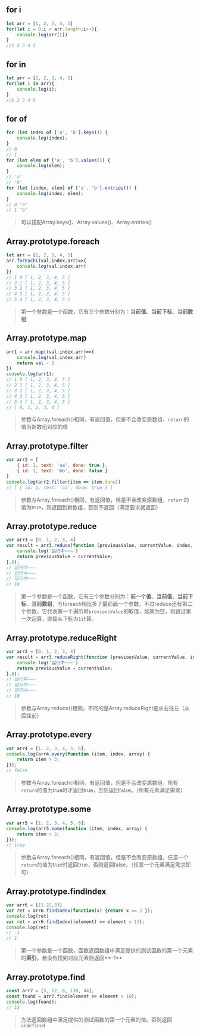 ## for i
```js
let arr = [1, 2, 3, 4, 5]
for(let i = 0;i < arr.length;i++){
    console.log(arr[i])
}
//1 2 3 4 5
```





## for in

```js
let arr = [1, 2, 3, 4, 5]
for(let i in arr){
    console.log(i);
}
//1 2 3 4 5
```



## for of

```js
for (let index of ['a', 'b'].keys()) {
    console.log(index);
}
// 0
// 1
for (let elem of ['a', 'b'].values()) {
    console.log(elem);
}
// 'a'
// 'b'
for (let [index, elem] of ['a', 'b'].entries()) {
    console.log(index, elem);
}
// 0 "a"
// 1 "b"
```

> 可以搭配Array.keys()、Array.values()、Array.entries()



## Array.prototype.foreach

```js
let arr = [1, 2, 3, 4, 5]
arr.forEach((val,index,arr)=>{
    console.log(val,index,arr)
})
// 1 0 [ 1, 2, 3, 4, 5 ]
// 2 1 [ 1, 2, 3, 4, 5 ]
// 3 2 [ 1, 2, 3, 4, 5 ]
// 4 3 [ 1, 2, 3, 4, 5 ]
// 5 4 [ 1, 2, 3, 4, 5 ]
```

> 第一个参数是一个函数，它有三个参数分别为：**当前值**、**当前下标**、**当前数组**



## Array.prototype.map

```js
arr1 = arr.map((val,index,arr)=>{
    console.log(val,index,arr)
    return val - 1
})
console.log(arr1);
// 1 0 [ 1, 2, 3, 4, 5 ]
// 2 1 [ 1, 2, 3, 4, 5 ]
// 3 2 [ 1, 2, 3, 4, 5 ]
// 4 3 [ 1, 2, 3, 4, 5 ]
// 5 4 [ 1, 2, 3, 4, 5 ]
// [ 0, 1, 2, 3, 4 ]
```

> 参数与Array.foreach()相同，有返回值，但是不会改变原数组，`return`的值为新数组对应的值



## Array.prototype.filter

```js
var arr2 = [
    { id: 1, text: 'aa', done: true },
    { id: 2, text: 'bb', done: false }
]
console.log(arr2.filter(item => item.done))
// [ { id: 1, text: 'aa', done: true } ]
```

>参数与Array.foreach()相同，有返回值，但是不会改变原数组，`return`的值为true，则返回到新数组，否则不返回（满足要求就返回）





## Array.prototype.reduce

```js
var arr3 = [0, 1, 2, 3, 4]
var result = arr3.reduce(function (previousValue, currentValue, index, array) {
    console.log('运行中~~~')
    return previousValue + currentValue;
},0);
// 运行中~~~
// 运行中~~~
// 运行中~~~
// 10
```

>第一个参数是一个函数，它有三个参数分别为：**前一个值**、**当前值**、**当前下标**、**当前数组**，与foreach相比多了最前面一个参数。不过reduce还有第二个参数，它代表第一个遍历时`previousValue`的取值，如果为空，则跳过第一次运算，直接从下标为`1`计算。



## Array.prototype.reduceRight

```js
var arr3 = [0, 1, 2, 3, 4]
var result = arr3.reduceRight(function (previousValue, currentValue, index, array) {
    console.log('运行中~~~')
    return previousValue + currentValue;
},0);
// 运行中~~~
// 运行中~~~
// 运行中~~~
// 10
```

>参数与Array.reduce()相同，不同的是Array.reduceRight是从右往左（从后往前）





## Array.prototype.every

```js
var arr4 = [1, 2, 3, 4, 5, 6];
console.log(arr4.every(function (item, index, array) {
    return item > 3;
}));
// false
```

> 参数与Array.foreach()相同，有返回值，但是不会改变原数组，所有`return`的值为true时才返回true，否则返回false。（所有元素满足需求）



## Array.prototype.some

```js
var arr5 = [1, 2, 3, 4, 5, 6];
console.log(arr5.some(function (item, index, array) {
    return item > 3;
}));
// true
```

> 参数与Array.foreach()相同，有返回值，但是不会改变原数组，任意一个`return`的值为true时返回true，否则返回false。（任意一个元素满足需求即可）



## Array.prototype.findIndex

```js
var arr6 = [11,22,33]
var ret = arr6.findIndex(function(x) {return x == 2 });
console.log(ret)
var ret = arr6.findIndex((element) => element > 13);
console.log(ret)
// -1
// 1
```

> 第一个参数是一个函数，函数返回数组中满足提供的测试函数的第一个元素的**索引**。若没有找到对应元素则返回**-1**



## Array.prototype.find

```js
const arr7 = [5, 12, 8, 130, 44];
const found = arr7.find(element => element > 10);
console.log(found);
// 12
```

> 方法返回数组中满足提供的测试函数的第一个元素的值。否则返回 `undefined`










